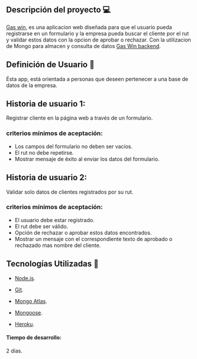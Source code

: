 ## Descripción del proyecto 💻

[Gas win](https://win-gas-web.herokuapp.com/), es una aplicacion web diseñada para que el usuario pueda registrarse en un formulario y la empresa pueda buscar el cliente por el rut y validar estos datos con la opcion de aprobar o rechazar. Con la utilizacion de Mongo para almacen y consulta de datos
[Gas Win backend](https://win-gas-backend.herokuapp.com).

## Definición de Usuario 👥

Ésta app, está orientada a personas que deseen pertenecer a una base de datos de la empresa.

## Historia de usuario 1:
Registrar cliente en la página web a través de un formulario.

### criterios mínimos de aceptación:
- Los campos del formulario no deben ser vacíos.
- El rut no debe repetirse.
- Mostrar mensaje de éxito al enviar los datos del formulario.

## Historia de usuario 2:
Validar solo datos de clientes registrados por su rut.

### criterios mínimos de aceptación:
- El usuario debe estar registrado.
- El rut debe ser válido.
- Opción de rechazar o aprobar estos datos encontrados.
- Mostrar un mensaje con el correspondiente texto de aprobado o rechazado mas nombre del cliente.

## Tecnologías Utilizadas 👾

- [Node.js](https://nodejs.org/es/).

- [Git](https://git-scm.com/).

- [Mongo Atlas](https://cloud.mongodb.com/).

- [Mongoose](https://mongoosejs.com/).

- [Heroku](https://dashboard.heroku.com/).


#### Tiempo de desarrollo:

2 días.
